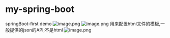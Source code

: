 # my-spring-boot
springBoot-first demo
![image.png](http://upload-images.jianshu.io/upload_images/874748-215142163c2465d5.png?imageMogr2/auto-orient/strip%7CimageView2/2/w/1240)
![image.png](http://upload-images.jianshu.io/upload_images/874748-b067e00af8ed5189.png?imageMogr2/auto-orient/strip%7CimageView2/2/w/1240)
用来配置html文件的模板,一般提供的json的API;不是html
![image.png](http://upload-images.jianshu.io/upload_images/874748-66ac4485234ac296.png?imageMogr2/auto-orient/strip%7CimageView2/2/w/1240)

